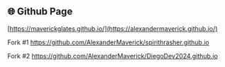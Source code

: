 ## 🌐  Github Page
[https://maverickglates.github.io/](https://alexandermaverick.github.io/)

Fork #1
https://github.com/AlexanderMaverick/spirithrasher.github.io

Fork #2
https://github.com/AlexanderMaverick/DiegoDev2024.github.io
